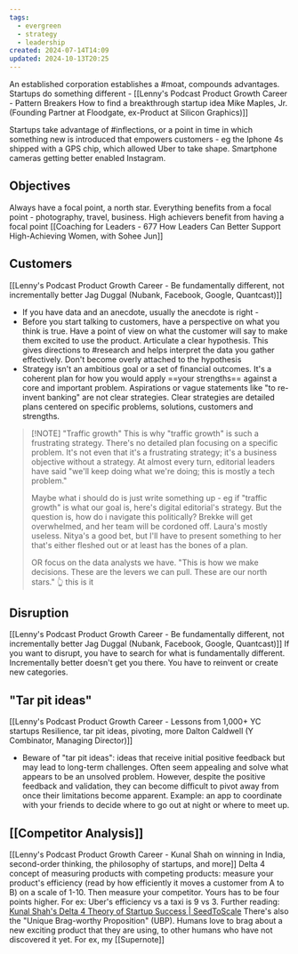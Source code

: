 ```yaml
---
tags:
  - evergreen
  - strategy
  - leadership
created: 2024-07-14T14:09
updated: 2024-10-13T20:25
---
```

An established corporation establishes a #moat, compounds advantages. Startups do something different - [[Lenny's Podcast  Product   Growth   Career - Pattern Breakers  How to find a breakthrough startup idea   Mike Maples, Jr. (Founding Partner at Floodgate, ex-Product at Silicon Graphics)]]

Startups take advantage of #inflections, or a point in time in which something new is introduced that empowers customers - eg the Iphone 4s shipped with a GPS chip, which allowed Uber to take shape. Smartphone cameras getting better enabled Instagram.

## Objectives
Always have a focal point, a north star. Everything benefits from a focal point - photography, travel, business. High achievers benefit from having a focal point  [[Coaching for Leaders - 677  How Leaders Can Better Support High-Achieving Women, with Sohee Jun]]
## Customers
[[Lenny's Podcast  Product   Growth   Career - Be fundamentally different, not incrementally better   Jag Duggal (Nubank, Facebook, Google, Quantcast)]]
- If you have data and an anecdote, usually the anecdote is right - 
- Before you start talking to customers, have a perspective on what you think is true. Have a point of view on what the customer will say to make them excited to use the product. Articulate a clear hypothesis. This gives directions to #research and helps interpret the data you gather effectively. Don't become overly attached to the hypothesis
- Strategy isn't an ambitious goal or a set of financial outcomes. It's a coherent plan for how you would apply ==your strengths== against a core and important problem. Aspirations or vague statements like "to re-invent banking" are not clear strategies. Clear strategies are detailed plans centered on specific problems, solutions, customers and strengths. 

> [!NOTE] "Traffic growth"
> This is why "traffic growth" is such a frustrating strategy. There's no detailed plan focusing on a specific problem.
> It's not even that it's a frustrating strategy; it's a business objective without a strategy. At almost every turn, editorial leaders have said "we'll keep doing what we're doing; this is mostly a tech problem." 
> 
> Maybe what i should do is just write something up - eg if "traffic growth" is what our goal is, here's digital editorial's strategy. But the question is, how do i navigate this politically? Brekke will get overwhelmed, and her team will be cordoned off. Laura's mostly useless. Nitya's a good bet, but I'll have to present something to her that's either fleshed out or at least has the bones of a plan. 
> 
> OR focus on the data analysts we have. "This is how we make decisions. These are the levers we can pull. These are our north stars." 👆 this is it


## Disruption
[[Lenny's Podcast  Product   Growth   Career - Be fundamentally different, not incrementally better   Jag Duggal (Nubank, Facebook, Google, Quantcast)]]
If you want to disrupt, you have to search for what is fundamentally different. Incrementally better doesn't get you there. You have to reinvent or create new categories.

## "Tar pit ideas"
[[Lenny's Podcast  Product   Growth   Career - Lessons from 1,000+ YC startups  Resilience, tar pit ideas, pivoting, more   Dalton Caldwell (Y Combinator, Managing Director)]]
- Beware of "tar pit ideas": ideas that receive initial positive feedback but may lead to long-term challenges. Often seem appealing and solve what appears to be an unsolved problem. However, despite the positive feedback and validation, they can become difficult to pivot away from once their limitations become apparent. Example: an app to coordinate with your friends to decide where to go out at night or where to meet up. 

## [[Competitor Analysis]]
[[Lenny's Podcast  Product   Growth   Career - Kunal Shah on winning in India, second-order thinking, the philosophy of startups, and more]]
Delta 4 concept of measuring products with competing products: measure your product's efficiency (read by how efficiently it moves a customer from A to B) on a scale of 1-10. Then measure your competitor. Yours has to be four points higher. For ex: Uber's efficiency vs a taxi is 9 vs 3. Further reading: [Kunal Shah's Delta 4 Theory of Startup Success | SeedToScale](https://www.seedtoscale.com/blog/kunal-shahs-delta-4-theory-of-successful-startups)
	There's also the "Unique Brag-worthy Proposition" (UBP). Humans love to brag about a new exciting product that they are using, to other humans who have not discovered it yet. For ex, my [[Supernote]]

